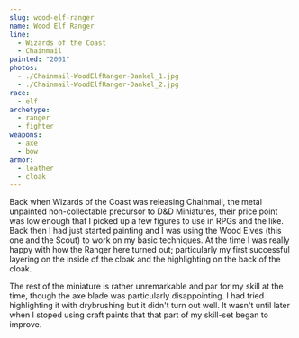 ```yaml
---
slug: wood-elf-ranger
name: Wood Elf Ranger
line:
  - Wizards of the Coast
  - Chainmail
painted: "2001"
photos:
  - ./Chainmail-WoodElfRanger-Dankel_1.jpg
  - ./Chainmail-WoodElfRanger-Dankel_2.jpg
race:
  - elf
archetype:
  - ranger
  - fighter
weapons:
  - axe
  - bow
armor:
  - leather
  - cloak
---
```


Back when Wizards of the Coast was releasing Chainmail, the metal unpainted non-collectable precursor to D&D Miniatures, their price point was low enough that I picked up a few figures to use in RPGs and the like. Back then I had just started painting and I was using the Wood Elves (this one and the Scout) to work on my basic techniques. At the time I was really happy with how the Ranger here turned out; particularly my first successful layering on the inside of the cloak and the highlighting on the back of the cloak.

The rest of the miniature is rather unremarkable and par for my skill at the time, though the axe blade was particularly disappointing. I had tried highlighting it with drybrushing but it didn't turn out well. It wasn't until later when I stoped using craft paints that that part of my skill-set began to improve.
